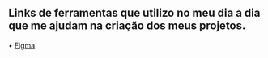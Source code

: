 ## Links de ferramentas que utilizo no meu dia a dia que me ajudam na criação dos meus projetos. 

• <a href="https://www.figma.com/" target="_blank">Figma</a>
